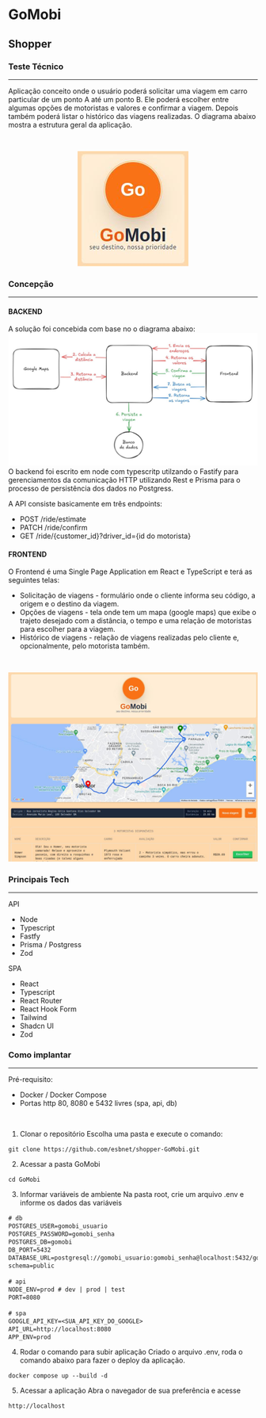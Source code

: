 # GoMobi
## Shopper
### Teste Técnico
---
Aplicação conceito onde o usuário poderá solicitar uma viagem em carro particular de um ponto A até um ponto B. Ele poderá escolher entre algumas opções de motoristas e valores e
confirmar a viagem. Depois também poderá listar o histórico das viagens realizadas. O diagrama abaixo mostra a estrutura geral da aplicação.

</br>
<center> 

![Logo](https://github.com/esbnet/shopper-GoMobi/blob/main/doc/2024-11-27_21-30.jpeg?raw=true)

</center>


### Concepção
---
#### BACKEND

A solução foi concebida com base no o diagrama abaixo:
![Diagrama](https://github.com/esbnet/shopper-GoMobi/blob/main/doc/2024-11-27_21-29.jpeg?raw=true)
O backend foi escrito em node com typescritp utilzando o Fastify para gerenciamentos da comunicação HTTP utilizando Rest e Prisma para o processo de persistência dos dados no Postgress.

A API consiste basicamente em três endpoints:

- POST /ride/estimate
- PATCH /ride/confirm
- GET /ride/{customer_id}?driver_id={id do motorista}

#### FRONTEND

O Frontend é uma Single Page Application em React e TypeScript e terá as seguintes telas:

- Solicitação de viagens - formulário onde o cliente informa seu código, a origem e o destino da viagem. 
- Opções de viagens - tela onde tem um mapa (google maps) que exibe o trajeto desejado com a distância, o tempo e uma relação de motoristas para escolher para a viagem.
- Histórico de viagens - relação de viagens realizadas pelo cliente e, opcionalmente, pelo motorista também.

</br>

![Confirmar](https://github.com/esbnet/shopper-GoMobi/blob/main/doc/2024-11-27_21-29_1.jpeg?raw=true)


### Principais Tech
---
API
- Node
- Typescript
- Fastfy
- Prisma / Postgress
- Zod

SPA
- React
- Typescript
- React Router
- React Hook Form
- Tailwind
- Shadcn UI
- Zod

### Como implantar
---

Pré-requisito: 
- Docker / Docker Compose
- Portas http 80, 8080 e 5432 livres (spa, api, db)

</br>

1. Clonar o repositório
Escolha uma pasta e execute o comando:
```
git clone https://github.com/esbnet/shopper-GoMobi.git
```
2. Acessar a pasta GoMobi
```
cd GoMobi
```
3. Informar variáveis de ambiente
Na pasta root, crie um arquivo .env e informe os dados das variáveis
```
# db
POSTGRES_USER=gomobi_usuario
POSTGRES_PASSWORD=gomobi_senha
POSTGRES_DB=gomobi
DB_PORT=5432
DATABASE_URL=postgresql://gomobi_usuario:gomobi_senha@localhost:5432/gomobi?schema=public

# api
NODE_ENV=prod # dev | prod | test
PORT=8080

# spa
GOOGLE_API_KEY=<SUA_API_KEY_DO_GOOGLE>
API_URL=http://localhost:8080
APP_ENV=prod

```


4. Rodar o comando para subir aplicação
Criado o arquivo .env, roda o comando abaixo para fazer o deploy da aplicação.
```
docker compose up --build -d
```

5. Acessar a aplicação
Abra o navegador de sua preferência e acesse 
```
http://localhost
```
